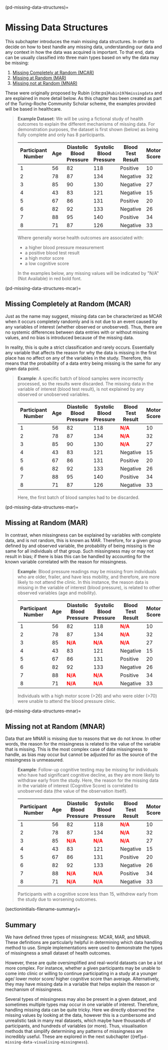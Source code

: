 (pd-missing-data-structures)=
# Missing Data Structures

This subchapter introduces the main missing data structures. In order to decide on how to best handle any missing data, understanding our data and any context in how the data was acquired is important. To that end, data can be usually classified into three main types based on why the data may be missing: 
1. [Missing Completely at Random (MCAR)](pd-missing-data-structures-mcar)
2. [Missing at Random (MAR)](pd-missing-data-structures-mar)
3. [Missing not at Random (MNAR)](pd-missing-data-structures-mnar)

These were originally proposed by Rubin {cite:ps}`Rubin1976missingdata` and are explained in more detail below. As this chapter has been created as part of the Turing-Roche Community Scholar scheme, the examples provided will be based in healthcare. 

> **Example Dataset**: We will be using a fictional study of health outcomes to explain the different mechanisms of missing data. For demonstration purposes, the dataset is first shown (below) as being fully complete and only has 8 participants. 
>  
> | Participant Number | Age | Diastolic Blood Pressure | Systolic Blood Pressure | Blood Test Result | Motor Score | Cognitive Score |
> |--------------------|-----|--------------------------|-------------------------|-------------------|-------------|-----------------|
> | 1                  | 56  | 82                       | 118                     | Positive          | 10          | 35              |
> | 2                  | 78  | 87                       | 134                     | Negative          | 32          | 29              |
> | 3                  | 85  | 90                       | 130                     | Negative          | 27          | 14              |
> | 4                  | 43  | 83                       | 121                     | Negative          | 15          | 36              |
> | 5                  | 67  | 86                       | 131                     | Positive          | 20          | 25              |
> | 6                  | 82  | 92                       | 133                     | Negative          | 26          | 12              |
> | 7                  | 88  | 95                       | 140                     | Positive          | 34          | 10              |
> | 8                  | 71  | 87                       | 126                     | Negative          | 33          | 22              |
>
>
> Where generally worse health outcomes are associated with: 
> - a higher blood pressure measurement
> - a positive blood test result
> - a high motor score
> - a low cognitive score 
>
> In the examples below, any missing values will be indicated by "N/A" (Not Available) in red bold font. 


(pd-missing-data-structures-mcar)=
## Missing Completely at Random (MCAR) 

Just as the name may suggest, missing data can be characterized as MCAR when it occurs completely randomly and is not due to an event caused by any variables of interest (whether observed or unobserved). Thus, there are no systemic differences between data entries with or without missing values, and no bias is introduced because of the missing data. 

In reality, this is quite a strict classification and rarely occurs. Essentially any variable that affects the reason for why the data is missing in the first place has no affect on any of the variables in the study. Therefore, this means that the probability of a data entry being missing is the same for any given data point. 

> **Example**: A specific batch of blood samples were incorrectly processed, so the results were discarded. The missing data in the variable of interest (blood test result), is not explained by any observed or unobserved variables. 
>
> | Participant Number | Age | Diastolic Blood Pressure | Systolic Blood Pressure | Blood Test Result                                  | Motor Score | Cognitive Score |
> |--------------------|-----|--------------------------|-------------------------|---------------------------------------------------|-------------|-----------------|
> | 1                  | 56  | 82                       | 118                     | <span style="color:red;"><strong>N/A</strong></span> | 10          | 35              |
> | 2                  | 78  | 87                       | 134                     | <span style="color:red;"><strong>N/A</strong></span> | 32          | 29              |
> | 3                  | 85  | 90                       | 130                     | <span style="color:red;"><strong>N/A</strong></span> | 27          | 14              |
> | 4                  | 43  | 83                       | 121                     | Negative                                           | 15          | 36              |
> | 5                  | 67  | 86                       | 131                     | Positive                                           | 20          | 25              |
> | 6                  | 82  | 92                       | 133                     | Negative                                           | 26          | 12              |
> | 7                  | 88  | 95                       | 140                     | Positive                                           | 34          | 10              |
> | 8                  | 71  | 87                       | 126                     | Negative                                           | 33          | 22              |
> 
> Here, the first batch of blood samples had to be discarded. 

(pd-missing-data-structures-mar)=
## Missing at Random (MAR) 

In contrast, when missingness can be explained by variables with complete data, and is not random, this is known as MAR. Therefore, for a given group defined by and observed variable, the probability of being missing is the same for all individuals of that group. Such missingness may or may not result in bias; if there is bias this can be handled by accounting for the known variable correlated with the reason for missingness. 

> **Example**: Blood pressure readings may be missing from individuals who are older, frailer, and have less mobility, and therefore, are more likely to not attend the clinic. In this instance, the reason data is missing in the variable of interest (blood pressure), is related to other observed variables (age and mobility). 
>
> | Participant Number | Age | Diastolic Blood Pressure | Systolic Blood Pressure | Blood Test Result                                  | Motor Score | Cognitive Score |
> |--------------------|-----|--------------------------|-------------------------|---------------------------------------------------|-------------|-----------------|
> | 1                  | 56  | 82                       | 118                     | <span style="color:red;"><strong>N/A</strong></span> | 10          | 35              |
> | 2                  | 78  | 87                       | 134                     | <span style="color:red;"><strong>N/A</strong></span> | 32          | 29              |
> | 3                  | 85  | <span style="color:red;"><strong>N/A</strong></span> | <span style="color:red;"><strong>N/A</strong></span> | <span style="color:red;"><strong>N/A</strong></span> | 27          | 14              |
> | 4                  | 43  | 83                       | 121                     | Negative                                           | 15          | 36              |
> | 5                  | 67  | 86                       | 131                     | Positive                                           | 20          | 25              |
> | 6                  | 82  | 92                       | 133                     | Negative                                           | 26          | 12              |
> | 7                  | 88  | <span style="color:red;"><strong>N/A</strong></span> | <span style="color:red;"><strong>N/A</strong></span> | Positive                                           | 34          | 10              |
> | 8                  | 71  | <span style="color:red;"><strong>N/A</strong></span> | <span style="color:red;"><strong>N/A</strong></span> | Negative                                           | 33          | 22              |
>
> Individuals with a high motor score (>26) and who were older (>70) were unable to attend the blood pressure clinic. 



(pd-missing-data-structures-mnar)=
## Missing not at Random (MNAR)

Data that are MNAR is missing due to reasons that we do not know. In other words, the reason for the missingness is related to the value of the variable that is missing. This is the most complex case of data missingness to handle, as bias may occur but cannot be adjusted for as the source of the missingness is unmeasured. 

> **Example**: Follow-up cognitive testing may be missing for individuals who have had significant cognitive decline, as they are more likely to withdraw early from the study. Here, the reason for the missing data in the variable of interest (Cognitive Score) is correlated to unobserved data (the value of the observation itself). 
>
> | Participant Number | Age | Diastolic Blood Pressure | Systolic Blood Pressure | Blood Test Result                                  | Motor Score | Cognitive Score                                  |
> |--------------------|-----|--------------------------|-------------------------|---------------------------------------------------|-------------|-------------------------------------------------|
> | 1                  | 56  | 82                       | 118                     | <span style="color:red;"><strong>N/A</strong></span> | 10          | 35                                              |
> | 2                  | 78  | 87                       | 134                     | <span style="color:red;"><strong>N/A</strong></span> | 32          | 29                                              |
> | 3                  | 85  | <span style="color:red;"><strong>N/A</strong></span> | <span style="color:red;"><strong>N/A</strong></span> | <span style="color:red;"><strong>N/A</strong></span> | 27          | <span style="color:red;"><strong>N/A</strong></span> |
> | 4                  | 43  | 83                       | 121                     | Negative                                           | 15          | 36                                              |
> | 5                  | 67  | 86                       | 131                     | Positive                                           | 20          | 25                                              |
> | 6                  | 82  | 92                       | 133                     | Negative                                           | 26          | <span style="color:red;"><strong>N/A</strong></span> |
> | 7                  | 88  | <span style="color:red;"><strong>N/A</strong></span> | <span style="color:red;"><strong>N/A</strong></span> | Positive                                           | 34          | <span style="color:red;"><strong>N/A</strong></span> |
> | 8                  | 71  | <span style="color:red;"><strong>N/A</strong></span> | <span style="color:red;"><strong>N/A</strong></span> | Negative                                           | 33          | 22                                              |
>
> Participants with a cognitive score less than 15, withdrew early from the study due to worsening outcomes. 

(sectioninitials-filename-summary)=
## Summary

We have defined three types of missingness: MCAR, MAR, and MNAR. These definitions are particularly helpful in determining which data handling method to use. Simple implementations were used to demonstrate the types of missingness a small dataset of health outcomes. 

However, these are quite oversimplified and real-world datasets can be a lot more complex. For instance, whether a given participants may be unable to come into clinic or willing to continue participating in a study at a younger age/ lower motor score/ higher cognitive score than average. Alternatively, they may have missing data in a variable that helps explain the reason or mechanism of missingness. 

Several types of missingness may also be present in a given dataset, and sometimes multiple types may occur in one variable of interest. Therefore, handling missing data can be quite tricky. Here we directly observed the missing values by looking at the data, however this is a cumbersome and unrealistic task in many real datasets, which maybe have thousands of participants, and hundreds of variables (or more). Thus, visualisation methods that simplify determining any patterns of missingness are incredibly useful. These are explored in the next subchapter ({ref}`pd-missing-data-visualising-missingness`). 




<!-- IMPORTANT!

- Use this template to create your chapter's subchapters.
- Refrain from writing very long subchapters as readers may be unwilling to read them. Rather, you should split long subchapters into smaller subchapters if necessary.



BEFORE YOU GO

- Have a look at the Style Guide and the Maintaining Consistency chapters to ensure that you have followed the relevant recommendations on
  - Avoiding HTML
  - Consecutive headers
  - Labels and cross referencing
  - Using images
  - Latin abbreviations
  - References and citations
  - Title casing
  - Matching headers with reference in table of content

-->
